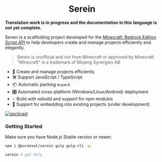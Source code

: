 # <center>Serein</center>

**Translation work is in progress and the documentation in this language is not yet complete.**

Serein is a scaffolding project developed for the [Minecraft: Bedrock Edition Script API](https://learn.microsoft.com/en-us/minecraft/creator/scriptapi/) to help developers create and manage projects efficiently and elegantly.

> Serein is unofficial and not from Minecraft or approved by Minecraft.
> "Minecraft" is a trademark of Mojang Synergies AB

- 🚀 Create and manage projects efficiently
- 🛠️ Support JavaScript / TypeScript
- 📦 Automatic packing `mcpack`
- 🎛️ Automated cross-platform (Windows/Linux/Android) deployment
- 💡 Build with esbuild and support for npm modules
- 🔌 Support for embedding into existing projects (under development)

[![asciicast](https://asciinema.org/a/555409.svg)](https://asciinema.org/a/555409)

### Getting Started

Make sure you have Node.js Stable version or newer.

```bash
npm i @pureeval/serein gulp gulp-cli -g

serein # get help
```

